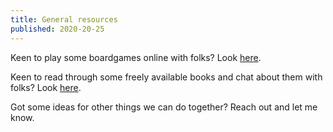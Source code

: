 ```yaml
---
title: General resources
published: 2020-20-25
---
```


Keen to play some boardgames online with folks? Look [here](./boardgames.html).

Keen to read through some freely available books and chat about them with folks? Look [here](./book-club.html).

Got some ideas for other things we can do together? Reach out and let me know.
